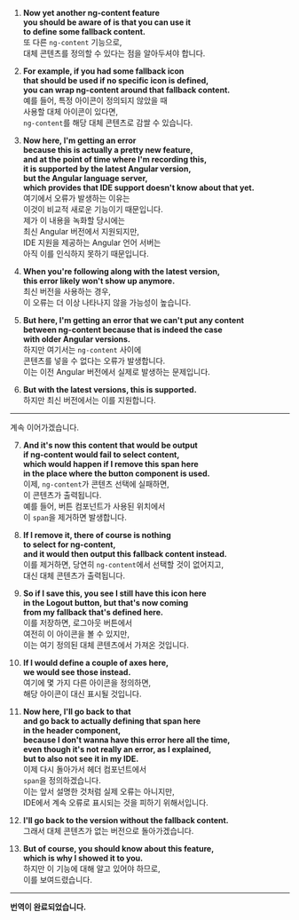 1. **Now yet another ng-content feature**  
   **you should be aware of is that you can use it**  
   **to define some fallback content.**  
   또 다른 `ng-content` 기능으로,  
   대체 콘텐츠를 정의할 수 있다는 점을 알아두셔야 합니다.

2. **For example, if you had some fallback icon**  
   **that should be used if no specific icon is defined,**  
   **you can wrap ng-content around that fallback content.**  
   예를 들어, 특정 아이콘이 정의되지 않았을 때  
   사용할 대체 아이콘이 있다면,  
   `ng-content`를 해당 대체 콘텐츠로 감쌀 수 있습니다.

3. **Now here, I'm getting an error**  
   **because this is actually a pretty new feature,**  
   **and at the point of time where I'm recording this,**  
   **it is supported by the latest Angular version,**  
   **but the Angular language server,**  
   **which provides that IDE support doesn't know about that yet.**  
   여기에서 오류가 발생하는 이유는  
   이것이 비교적 새로운 기능이기 때문입니다.  
   제가 이 내용을 녹화할 당시에는  
   최신 Angular 버전에서 지원되지만,  
   IDE 지원을 제공하는 Angular 언어 서버는  
   아직 이를 인식하지 못하기 때문입니다.

4. **When you're following along with the latest version,**  
   **this error likely won't show up anymore.**  
   최신 버전을 사용하는 경우,  
   이 오류는 더 이상 나타나지 않을 가능성이 높습니다.

5. **But here, I'm getting an error that we can't put any content**  
   **between ng-content because that is indeed the case**  
   **with older Angular versions.**  
   하지만 여기서는 `ng-content` 사이에  
   콘텐츠를 넣을 수 없다는 오류가 발생합니다.  
   이는 이전 Angular 버전에서 실제로 발생하는 문제입니다.

6. **But with the latest versions, this is supported.**  
   하지만 최신 버전에서는 이를 지원합니다.

---

계속 이어가겠습니다.

7. **And it's now this content that would be output**  
   **if ng-content would fail to select content,**  
   **which would happen if I remove this span here**  
   **in the place where the button component is used.**  
   이제, `ng-content`가 콘텐츠 선택에 실패하면,  
   이 콘텐츠가 출력됩니다.  
   예를 들어, 버튼 컴포넌트가 사용된 위치에서  
   이 `span`을 제거하면 발생합니다.

8. **If I remove it, there of course is nothing**  
   **to select for ng-content,**  
   **and it would then output this fallback content instead.**  
   이를 제거하면, 당연히 `ng-content`에서 선택할 것이 없어지고,  
   대신 대체 콘텐츠가 출력됩니다.

9. **So if I save this, you see I still have this icon here**  
   **in the Logout button, but that's now coming**  
   **from my fallback that's defined here.**  
   이를 저장하면, 로그아웃 버튼에서  
   여전히 이 아이콘을 볼 수 있지만,  
   이는 여기 정의된 대체 콘텐츠에서 가져온 것입니다.

10. **If I would define a couple of axes here,**  
    **we would see those instead.**  
    여기에 몇 가지 다른 아이콘을 정의하면,  
    해당 아이콘이 대신 표시될 것입니다.

11. **Now here, I'll go back to that**  
    **and go back to actually defining that span here**  
    **in the header component,**  
    **because I don't wanna have this error here all the time,**  
    **even though it's not really an error, as I explained,**  
    **but to also not see it in my IDE.**  
    이제 다시 돌아가서 헤더 컴포넌트에서  
    `span`을 정의하겠습니다.  
    이는 앞서 설명한 것처럼 실제 오류는 아니지만,  
    IDE에서 계속 오류로 표시되는 것을 피하기 위해서입니다.

12. **I'll go back to the version without the fallback content.**  
    그래서 대체 콘텐츠가 없는 버전으로 돌아가겠습니다.

13. **But of course, you should know about this feature,**  
    **which is why I showed it to you.**  
    하지만 이 기능에 대해 알고 있어야 하므로,  
    이를 보여드렸습니다.

---

**번역이 완료되었습니다.**
